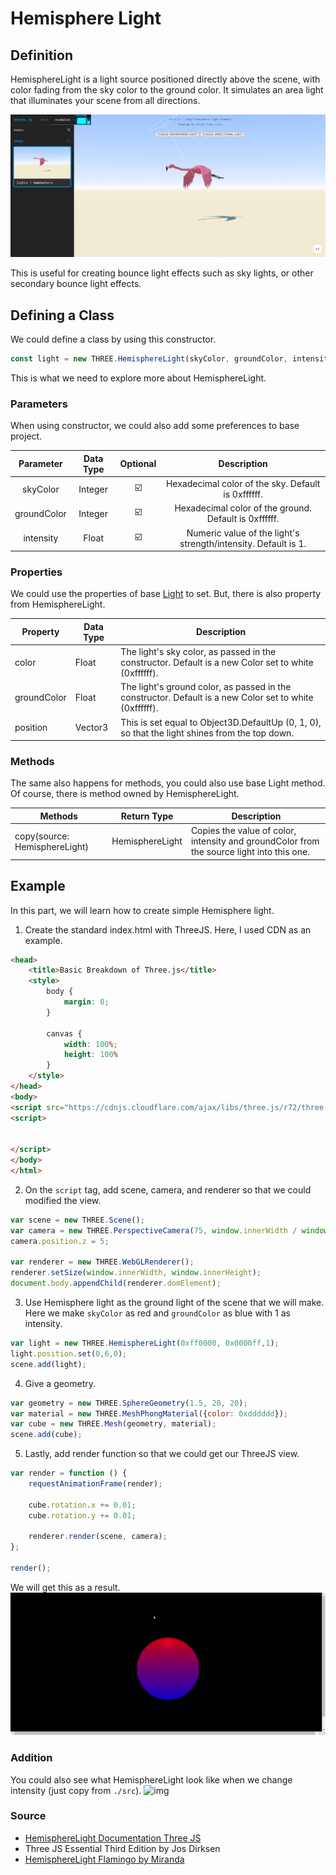 # Hemisphere Light

## Definition

HemisphereLight is a light source positioned directly above the scene, with color fading from the sky color to the ground color. It simulates an area light that illuminates your scene from all directions.

![Hemisphere Light](./img/definition.gif)

This is useful for creating bounce light effects such as sky lights, or other secondary bounce light effects.

## Defining a Class

We could define a class by using this constructor.
```js
const light = new THREE.HemisphereLight(skyColor, groundColor, intensity);
```

This is what we need to explore more about HemisphereLight.
### Parameters

When using constructor, we could also add some preferences to base project.

|  Parameter  | Data Type | Optional |                           Description                          |
|:-----------:|:---------:|:--------:|:--------------------------------------------------------------:|
|   skyColor  |  Integer  |     ☑️    |       Hexadecimal color of the sky. Default is 0xffffff.       |
| groundColor |  Integer  |     ☑️    |      Hexadecimal color of the ground. Default is 0xffffff.     |
|  intensity  |   Float   |     ☑️    | Numeric value of the light's strength/intensity. Default is 1. |

### Properties

We could use the properties of base [Light](https://threejs.org/docs/#api/en/lights/Light) to set. But, there is also property from HemisphereLight.

| Property    | Data Type | Description                                                                                             |
|-------------|-----------|---------------------------------------------------------------------------------------------------------|
| color       | Float     | The light's sky color, as passed in the constructor. Default is a new Color set to white (0xffffff).    |
| groundColor | Float     | The light's ground color, as passed in the constructor. Default is a new Color set to white (0xffffff). |
| position    | Vector3   | This is set equal to Object3D.DefaultUp (0, 1, 0), so that the light shines from the top down.          |

### Methods

The same also happens for methods, you could also use base Light method. Of course, there is method owned by HemisphereLight.

| Methods                       | Return Type     | Description                                                                               |
|-------------------------------|-----------------|-------------------------------------------------------------------------------------------|
| copy(source: HemisphereLight) | HemisphereLight | Copies the value of color, intensity and groundColor from the source light into this one. |

## Example

In this part, we will learn how to create simple Hemisphere light.
1. Create the standard index.html with ThreeJS. Here, I used CDN as an example.
```html
<head>
    <title>Basic Breakdown of Three.js</title>
    <style>
        body {
            margin: 0;
        }

        canvas {
            width: 100%;
            height: 100%
        }
    </style>
</head>
<body>
<script src="https://cdnjs.cloudflare.com/ajax/libs/three.js/r72/three.min.js"></script>
<script>


</script>
</body>
</html>
```

2. On the `script` tag, add scene, camera, and renderer so that we could modified the view.
```js
var scene = new THREE.Scene();
var camera = new THREE.PerspectiveCamera(75, window.innerWidth / window.innerHeight, 0.1, 1000);
camera.position.z = 5;

var renderer = new THREE.WebGLRenderer();
renderer.setSize(window.innerWidth, window.innerHeight);
document.body.appendChild(renderer.domElement);
```

3. Use Hemisphere light as the ground light of the scene that we will make. Here we make `skyColor` as red and `groundColor` as blue with 1 as intensity.
```js
var light = new THREE.HemisphereLight(0xff0000, 0x0000ff,1);
light.position.set(0,6,0);
scene.add(light);
```

4. Give a geometry.
```js
var geometry = new THREE.SphereGeometry(1.5, 20, 20);
var material = new THREE.MeshPhongMaterial({color: 0xdddddd});
var cube = new THREE.Mesh(geometry, material);
scene.add(cube);
```

5. Lastly, add render function so that we could get our ThreeJS view.
```js
var render = function () {
    requestAnimationFrame(render);

    cube.rotation.x += 0.01;
    cube.rotation.y += 0.01;

    renderer.render(scene, camera);
};

render();
```

We will get this as a result.
![Results](./img/result.gif)

### Addition

You could also see what HemisphereLight look like when we change intensity (just copy from `./src`).
![img](./img/intensity.gif)

### Source
- [HemisphereLight Documentation Three JS](https://threejs.org/docs/#api/en/lights/HemisphereLight)
- Three JS Essential Third Edition by Jos Dirksen
- [HemisphereLight Flamingo by Miranda](https://threejs.org/examples/?q=hemis#webgl_lights_hemisphere)